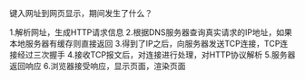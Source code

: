 键入网址到网页显示，期间发生了什么？

1.解析网址，生成HTTP请求信息
2.根据DNS服务器查询真实请求的IP地址，如果本地服务器有缓存则直接返回
3.得到了IP之后，向服务器发送TCP连接，TCP连接经过三次握手
4.接收TCP报文后，对连接进行处理，对HTTP协议解析
5.服务器返回响应
6.浏览器接受响应，显示页面，渲染页面

